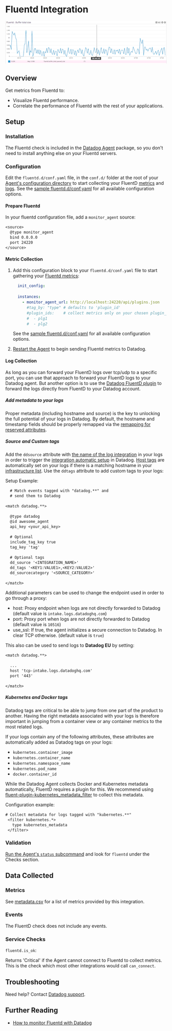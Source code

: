 # Fluentd Integration

![Fluentd Dashboard][8]

## Overview

Get metrics from Fluentd to:

* Visualize Fluentd performance.
* Correlate the performance of Fluentd with the rest of your applications.

## Setup
### Installation

The Fluentd check is included in the [Datadog Agent][1] package, so you don't need to install anything else on your Fluentd servers.

### Configuration

Edit the `fluentd.d/conf.yaml` file, in the `conf.d/` folder at the root of your [Agent's configuration directory][16] to start collecting your FluentD [metrics](#metric-collection) and [logs](#log-collection).
See the [sample fluentd.d/conf.yaml][2] for all available configuration options.

#### Prepare Fluentd

In your fluentd configuration file, add a `monitor_agent` source:

```
<source>
  @type monitor_agent
  bind 0.0.0.0
  port 24220
</source>
```

#### Metric Collection

1. Add this configuration block to your `fluentd.d/conf.yaml` file to start gathering your [Fluentd metrics](#metrics):

    ```yaml
      init_config:

      instances:
        - monitor_agent_url: http://localhost:24220/api/plugins.json
          #tag_by: "type" # defaults to 'plugin_id'
          #plugin_ids:    # collect metrics only on your chosen plugin_ids (optional)
          #  - plg1
          #  - plg2
    ```

    See the [sample fluentd.d/conf.yaml][2] for all available configuration options.

2. [Restart the Agent][3] to begin sending Fluentd metrics to Datadog.

#### Log Collection

As long as you can forward your FluentD logs over tcp/udp to a specific port, you can use that approach to forward your FluentD logs to your Datadog agent. But another option is to use the [Datadog FluentD plugin][9] to forward the logs directly from FluentD to your Datadog account. 

##### Add metadata to your logs

Proper metadata (including hostname and source) is the key to unlocking the full potential of your logs in Datadog. By default, the hostname and timestamp fields should be properly remapped via the [remapping for reserved attributes][10].

##### Source and Custom tags

Add the `ddsource` attribute with [the name of the log integration][14] in your logs in order to trigger the [integration automatic setup][11] in Datadog.
[Host tags][13] are automatically set on your logs if there is a matching hostname in your [infrastructure list][12]. Use the `ddtags` attribute to add custom tags to your logs:

Setup Example:

```
  # Match events tagged with "datadog.**" and
  # send them to Datadog

<match datadog.**>

  @type datadog
  @id awesome_agent
  api_key <your_api_key>

  # Optional
  include_tag_key true
  tag_key 'tag'

  # Optional tags
  dd_source '<INTEGRATION_NAME>' 
  dd_tags '<KEY1:VALUE1>,<KEY2:VALUE2>'
  dd_sourcecategory '<SOURCE_CATEGORY>'

</match>
```

Additional parameters can be used to change the endpoint used in order to go through a proxy:

* host: Proxy endpoint when logs are not directly forwarded to Datadog (default value is `intake.logs.datadoghq.com`)
* port: Proxy port when logs are not directly forwarded to Datadog	 (default value is `10516`)
* use_ssl: If true, the agent initializes a secure connection to Datadog. In clear TCP otherwise. (default value is `true`)

This also can be used to send logs to **Datadog EU** by setting:

```
<match datadog.**>

  ...
  host 'tcp-intake.logs.datadoghq.com'
  port '443'

</match>
```

##### Kubernetes and Docker tags

Datadog tags are critical to be able to jump from one part of the product to another. Having the right metadata associated with your logs is therefore important in jumping from a container view or any container metrics to the most related logs.

If your logs contain any of the following attributes, these attributes are automatically added as Datadog tags on your logs:

* `kubernetes.container_image`
* `kubernetes.container_name`
* `kubernetes.namespace_name`
* `kubernetes.pod_name`
* `docker.container_id`

While the Datadog Agent collects Docker and Kubernetes metadata automatically, FluentD requires a plugin for this. We recommend using [fluent-plugin-kubernetes_metadata_filter][15] to collect this metadata.

Configuration example:

```
# Collect metadata for logs tagged with "kubernetes.**"
 <filter kubernetes.*>
   type kubernetes_metadata
 </filter>
```


### Validation

[Run the Agent's `status` subcommand][4] and look for `fluentd` under the Checks section.

## Data Collected
### Metrics

See [metadata.csv][5] for a list of metrics provided by this integration.

### Events
The FluentD check does not include any events.

### Service Checks

`fluentd.is_ok`:

Returns 'Critical' if the Agent cannot connect to Fluentd to collect metrics. This is the check which most other integrations would call `can_connect`.

## Troubleshooting
Need help? Contact [Datadog support][6].

## Further Reading

* [How to monitor Fluentd with Datadog][7]

[1]: https://app.datadoghq.com/account/settings#agent
[2]: https://github.com/DataDog/integrations-core/blob/master/fluentd/datadog_checks/fluentd/data/conf.yaml.example
[3]: https://docs.datadoghq.com/agent/faq/agent-commands/#start-stop-restart-the-agent
[4]: https://docs.datadoghq.com/agent/faq/agent-commands/#agent-status-and-information
[5]: https://github.com/DataDog/integrations-core/blob/master/fluentd/metadata.csv
[6]: https://docs.datadoghq.com/help/
[7]: https://www.datadoghq.com/blog/monitor-fluentd-datadog/
[8]: https://raw.githubusercontent.com/DataDog/integrations-core/master/fluentd/images/snapshot-fluentd.png
[9]: http://www.rubydoc.info/gems/fluent-plugin-datadog/
[10]: https://docs.datadoghq.com/logs/processing/#edit-reserved-attributes
[11]: https://docs.datadoghq.com/logs/processing/#integration-pipelines
[12]: https://app.datadoghq.com/infrastructure
[13]: https://docs.datadoghq.com/getting_started/tagging/assigning_tags/
[14]: https://docs.datadoghq.com/integrations/#cat-log-collection
[15]: https://github.com/fabric8io/fluent-plugin-kubernetes_metadata_filter
[16]: https://docs.datadoghq.com/agent/faq/agent-configuration-files/#agent-configuration-directory
